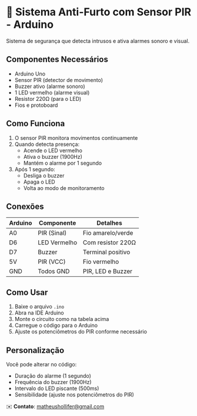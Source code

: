 # 🔐 Sistema Anti-Furto com Sensor PIR - Arduino

Sistema de segurança que detecta intrusos e ativa alarmes sonoro e visual.

## Componentes Necessários
- Arduino Uno
- Sensor PIR (detector de movimento)
- Buzzer ativo (alarme sonoro)
- 1 LED vermelho (alarme visual)
- Resistor 220Ω (para o LED)
- Fios e protoboard

## Como Funciona
1. O sensor PIR monitora movimentos continuamente
2. Quando detecta presença:
   - Acende o LED vermelho
   - Ativa o buzzer (1900Hz)
   - Mantém o alarme por 1 segundo
3. Após 1 segundo:
   - Desliga o buzzer
   - Apaga o LED
   - Volta ao modo de monitoramento

## Conexões
| Arduino | Componente | Detalhes |
|---------|------------|----------|
| A0      | PIR (Sinal) | Fio amarelo/verde |
| D6      | LED Vermelho | Com resistor 220Ω |
| D7      | Buzzer     | Terminal positivo |
| 5V      | PIR (VCC)  | Fio vermelho |
| GND     | Todos GND  | PIR, LED e Buzzer |

## Como Usar
1. Baixe o arquivo `.ino`
2. Abra na IDE Arduino
3. Monte o circuito como na tabela acima
4. Carregue o código para o Arduino
5. Ajuste os potenciômetros do PIR conforme necessário

## Personalização
Você pode alterar no código:
- Duração do alarme (1 segundo)
- Frequência do buzzer (1900Hz)
- Intervalo do LED piscante (500ms)
- Sensibilidade (ajuste nos potenciômetros do PIR)

✉️ **Contato**: matheushollifer@gmail.com

